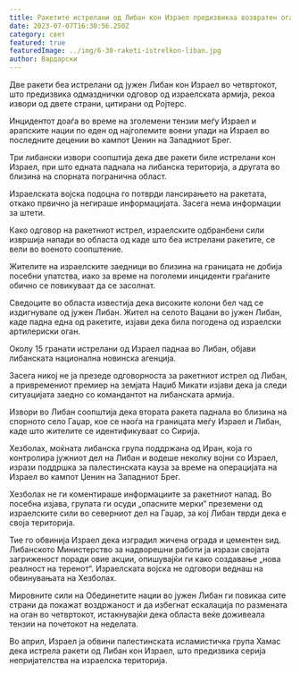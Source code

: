 ```yaml
---
title: Ракетите истрелани од Либан кон Израел предизвикаа возвратен оган
date: 2023-07-07T16:30:56.250Z
category: свет
featured: true
featuredImage: ../img/6-30-raketi-istrelkon-liban.jpg
author: Вардарски
---
```

Две ракети беа истрелани од јужен Либан кон Израел во четвртокот, што предизвика одмазднички одговор од израелската армија, рекоа извори од двете страни, цитирани од Ројтерс.

Инцидентот доаѓа во време на зголемени тензии меѓу Израел и арапските нации по еден од најголемите воени упади на Израел во последните децении во кампот Џенин на Западниот Брег.

Три либански извори соопштија дека две ракети биле истрелани кон Израел, при што едната паднала на либанска територија, а другата во близина на спорната погранична област.

Израелската војска подоцна го потврди лансирањето на ракетата, откако првично ја негираше информацијата. Засега нема информации за штети.

Како одговор на ракетниот истрел, израелските одбранбени сили извршија напади во областа од каде што беа истрелани ракетите, се вели во военото соопштение.

Жителите на израелските заедници во близина на границата не добија посебни упатства, иако за време на поголеми инциденти граѓаните обично се повикуваат да се засолнат.

Сведоците во областа известија дека високите колони бел чад се издигнувале од јужен Либан. Жител на селото Вацани во јужен Либан, каде падна една од ракетите, изјави дека била погодена од израелски артилериски оган.

Околу 15 гранати истрелани од Израел паднаа во Либан, објави либанската национална новинска агенција.

Засега никој не ја презеде одговорноста за ракетниот истрел од Либан, а привремениот премиер на земјата Наџиб Микати изјави дека ја следи ситуацијата заедно со командантот на либанската армија.

Извори во Либан соопштија дека втората ракета паднала во близина на спорното село Гаџар, кое се наоѓа на границата меѓу Израел и Либан, каде што жителите се идентификуваат со Сирија.

Хезболах, моќната либанска група поддржана од Иран, која го контролира јужниот дел на Либан и водеше неколку војни со Израел, изрази поддршка за палестинската кауза за време на операцијата на Израел во кампот Џенин на Западниот Брег.

Хезболах не ги коментираше информациите за ракетниот напад. Во посебна изјава, групата ги осуди „опасните мерки“ преземени од израелските сили во северниот дел на Гаџар, за кој Либан тврди дека е своја територија.

Тие го обвинија Израел дека изградил жичена ограда и цементен ѕид. Либанското Министерство за надворешни работи ја изрази својата загриженост поради овие акции, опишувајќи ги како создавање „нова реалност на теренот“. Израелската војска не одговори веднаш на обвинувањата на Хезболах.

Мировните сили на Обединетите нации во јужен Либан ги повикаа сите страни да покажат воздржаност и да избегнат ескалација по размената на оган во четвртокот, истакнувајќи дека областа веќе доживеала тензии на почетокот на неделата.

Во април, Израел ја обвини палестинската исламистичка група Хамас дека истрела ракети од Либан кон Израел, што предизвика серија непријателства на израелска територија.